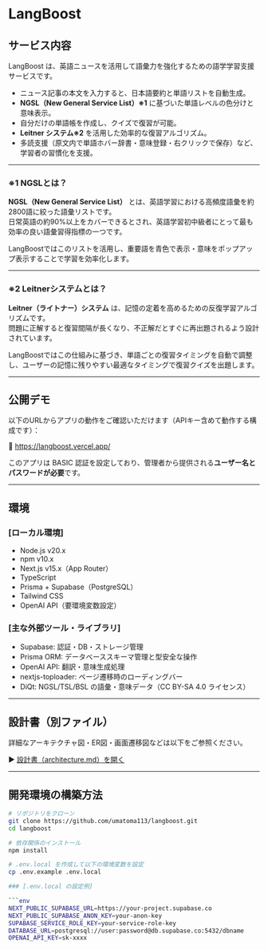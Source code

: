 # LangBoost

## サービス内容

LangBoost は、英語ニュースを活用して語彙力を強化するための語学学習支援サービスです。

- ニュース記事の本文を入力すると、日本語要約と単語リストを自動生成。
- **NGSL（New General Service List）※1** に基づいた単語レベルの色分けと意味表示。
- 自分だけの単語帳を作成し、クイズで復習が可能。
- **Leitner システム※2** を活用した効率的な復習アルゴリズム。
- 多読支援（原文内で単語ホバー辞書・意味登録・右クリックで保存）など、学習者の習慣化を支援。

---

### ※1 NGSLとは？

**NGSL（New General Service List）** とは、英語学習における高頻度語彙を約2800語に絞った語彙リストです。  
日常英語の約90%以上をカバーできるとされ、英語学習初中級者にとって最も効率の良い語彙習得指標の一つです。

LangBoostではこのリストを活用し、重要語を青色で表示・意味をポップアップ表示することで学習を効率化します。

---

### ※2 Leitnerシステムとは？

**Leitner（ライトナー）システム** は、記憶の定着を高めるための反復学習アルゴリズムです。  
問題に正解すると復習間隔が長くなり、不正解だとすぐに再出題されるよう設計されています。

LangBoostではこの仕組みに基づき、単語ごとの復習タイミングを自動で調整し、ユーザーの記憶に残りやすい最適なタイミングで復習クイズを出題します。

---


## 公開デモ

以下のURLからアプリの動作をご確認いただけます（APIキー含めて動作する構成です）：

🔗 https://langboost.vercel.app/

このアプリは BASIC 認証を設定しており、管理者から提供される**ユーザー名とパスワードが必要**です。

---

## 環境

### [ローカル環境]

- Node.js v20.x
- npm v10.x
- Next.js v15.x（App Router）
- TypeScript
- Prisma + Supabase（PostgreSQL）
- Tailwind CSS
- OpenAI API（要環境変数設定）

### [主な外部ツール・ライブラリ]

- Supabase: 認証・DB・ストレージ管理
- Prisma ORM: データベーススキーマ管理と型安全な操作
- OpenAI API: 翻訳・意味生成処理
- nextjs-toploader: ページ遷移時のローディングバー
- DiQt: NGSL/TSL/BSL の語彙・意味データ（CC BY-SA 4.0 ライセンス）

---

## 設計書（別ファイル）

詳細なアーキテクチャ図・ER図・画面遷移図などは以下をご参照ください。

▶ [設計書（architecture.md）を開く](docs/architecture.md)


---

## 開発環境の構築方法

```bash
# リポジトリをクローン
git clone https://github.com/umatoma113/langboost.git
cd langboost

# 依存関係のインストール
npm install

# .env.local を作成して以下の環境変数を設定
cp .env.example .env.local

### [.env.local の設定例]

```env
NEXT_PUBLIC_SUPABASE_URL=https://your-project.supabase.co
NEXT_PUBLIC_SUPABASE_ANON_KEY=your-anon-key
SUPABASE_SERVICE_ROLE_KEY=your-service-role-key
DATABASE_URL=postgresql://user:password@db.supabase.co:5432/dbname
OPENAI_API_KEY=sk-xxxx
